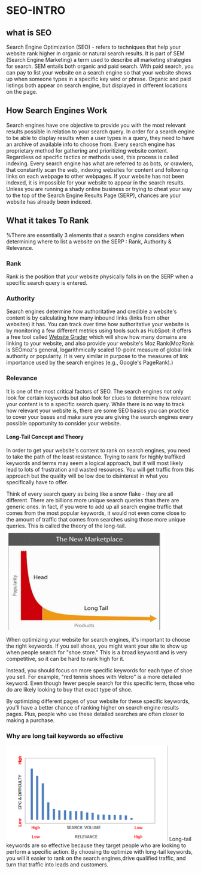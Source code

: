 # SEO-INTRO
 ## what is SEO
 Search Engine Optimization (SEO) - refers to techniques that help your website rank higher in organic or natural search results.
 It is part of SEM (Search Engine Marketing) a term used to describe all marketing strategies for search.
 SEM entails both organic and paid search. With paid search, you can pay to list your website on a search engine so that your website shows up when  someone types in a specific key wird or phrase.
 Organic and paid listings both appear on search engine, but displayed in different locations on the page.

 ## How Search Engines Work
 Search engines have one objective to provide you with the most relevant results possible in relation to your search query.
 In order for a search engine to be able to display results when a user types in a query, they need to have an archive of available info to choose from.
 Every search engine has proprietary method for gathering and prioritizing website content.
 Regardless od specific tactics or methods used, this process is called indexing.
 Every search engine has what are referred to as bots, or
crawlers, that constantly scan the web, indexing websites for content and
following links on each webpage to other webpages. If your website has not been
indexed, it is impossible for your website to appear in the search results. Unless
you are running a shady online business or trying to cheat your way to the top of
the Search Engine Results Page (SERP), chances are your website has already been indexed.


## What it takes To Rank
%There are essentially 3 elements that a search engine considers when determining where to list a website on the SERP : Rank, Authority & Relevance.

### Rank
Rank is the position that your website physically falls in on the SERP when a specific search query is entered.

### Authority
Search engines determine how authoritative and credible a website's content is by calculating how many inbound links (links from other websites) it has.
You can track over time how authoritative your website is by monitoring a few different metrics using tools such as HubSpot: it offers a free tool called 
<a href = "https://website.grader.com/"> Website Grader</a> which will show how many domains are linking to your website, and also provide your website's Moz Rank(MozRank is SEOmoz's general, logarithmically scaled 10-point
measure of global link authority or popularity. It is very similar in purpose to
the measures of link importance used by the search engines (e.g.,
Google's PageRank).)

### Relevance
It is one of the most critical factors of SEO. The search engines not only look for certain keywords but also look for clues to determine how relevant your content is to a specific search query.
While there is no way to track how relevant your website is, there are some
SEO basics you can practice to cover your bases and make sure you are
giving the search engines every possible opportunity to consider your
website. 

#### Long-Tail Concept and Theory
In order to get your website's content to rank on search engines, you need to take the path of the least resistance.
Trying to rank for highly traffiked keywords and terms may seem a logical approach, but it will most likely lead to lots of frustration and wasted resources.
You will get traffic from this approach but the quality will be low doe to disinterest in what you specifically have to offer.

Think of every search query as being like a snow flake - they are all different.
There are billions more unique search queries than there are generic ones. In
fact, if you were to add up all search engine traffic that comes from the most
popular keywords, it would not even come close to the amount of traffic that
comes from searches using those more unique queries. This is called the theory
of the long-tail. 
![longtailconcept](Long-Tail%20Concept.png)

When optimizing your website for search engines, it's important to choose the right keywords. If you sell shoes, you might want your site to show up when people search for "shoe store." This is a broad keyword and is very competitive, so it can be hard to rank high for it.

Instead, you should focus on more specific keywords for each type of shoe you sell. For example, "red tennis shoes with Velcro" is a more detailed keyword. Even though fewer people search for this specific term, those who do are likely looking to buy that exact type of shoe.

By optimizing different pages of your website for these specific keywords, you'll have a better chance of ranking higher on search engine results pages. Plus, people who use these detailed searches are often closer to making a purchase.

### Why are long tail keywords so effective
![longtail keyword](longtailkeyeffectiveness.png)
Long-tail keywords are so effective because they target people who are looking to perform a specific action.
By choosing tto optimize with long-tail keywords, you will it easier to rank on the search engines,drive qualified traffic, and turn that traffic into leads and customers.